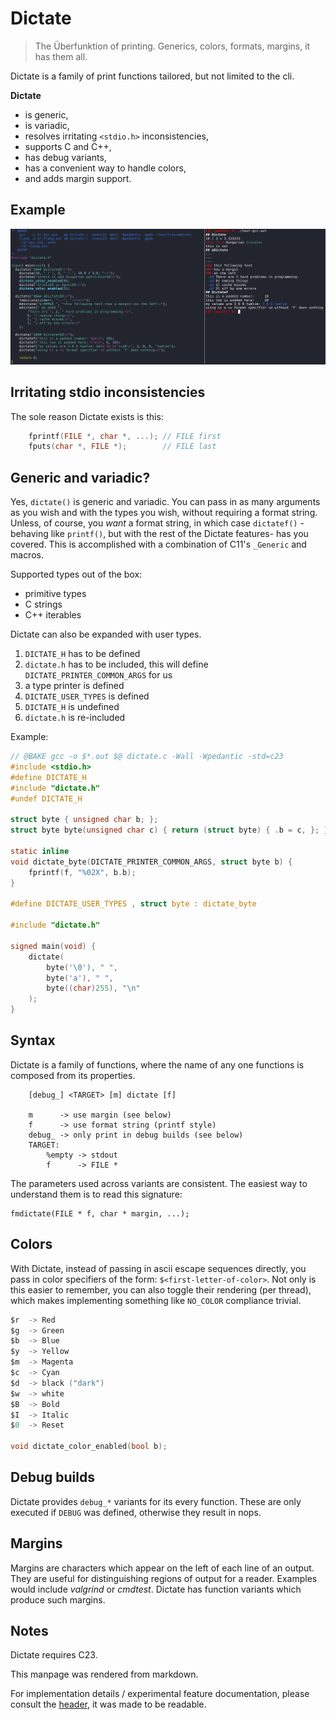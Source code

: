 # Dictate
> The Überfunktion of printing. Generics, colors, formats, margins, it has them all.

Dictate is a family of print functions tailored,
but not limited to the cli.

**Dictate**
* is generic,
* is variadic,
* resolves irritating `<stdio.h>` inconsistencies,
* supports C and C++,
* has debug variants,
* has a convenient way to handle colors,
* and adds margin support.

## Example
![documentation/example.png](documentation/example.png)

## Irritating stdio inconsistencies
The sole reason Dictate exists is this:
```C
    fprintf(FILE *, char *, ...); // FILE first
    fputs(char *, FILE *);        // FILE last
```

## Generic and variadic?
Yes, `dictate()` is generic and variadic.
You can pass in as many arguments as you wish and with the types you wish,
without requiring a format string.
Unless, of course, you *want* a format string,
in which case `dictatef()`
-behaving like `printf()`, but with the rest of the Dictate features-
has you covered.
This is accomplished with a combination of C11's `_Generic` and macros.

Supported types out of the box:
* primitive types
* C strings
* C++ iterables

Dictate can also be expanded with user types.
1. `DICTATE_H` has to be defined
2. `dictate.h` has to be included, this will define `DICTATE_PRINTER_COMMON_ARGS` for us
3. a type printer is defined
4. `DICTATE_USER_TYPES` is defined
5. `DICTATE_H` is undefined
6. `dictate.h` is re-included

Example:
```C
// @BAKE gcc -o $*.out $@ dictate.c -Wall -Wpedantic -std=c23
#include <stdio.h>
#define DICTATE_H
#include "dictate.h"
#undef DICTATE_H

struct byte { unsigned char b; };
struct byte byte(unsigned char c) { return (struct byte) { .b = c, }; }

static inline
void dictate_byte(DICTATE_PRINTER_COMMON_ARGS, struct byte b) {
    fprintf(f, "%02X", b.b);
}

#define DICTATE_USER_TYPES , struct byte : dictate_byte

#include "dictate.h"

signed main(void) {
    dictate(
        byte('\0'), " ",
        byte('a'), " ",
        byte((char)255), "\n"
    );
}
```

## Syntax
Dictate is a family of functions,
where the name of any one functions is composed from its properties.
```
    [debug_] <TARGET> [m] dictate [f]

    m      -> use margin (see below)
    f      -> use format string (printf style)
    debug_ -> only print in debug builds (see below)
    TARGET:
        %empty -> stdout
        f      -> FILE *
```
The parameters used across variants are consistent.
The easiest way to understand them is to read this signature:
```
fmdictate(FILE * f, char * margin, ...);
```

## Colors
With Dictate,
instead of passing in ascii escape sequences directly,
you pass in color specifiers of the form: `$<first-letter-of-color>`.
Not only is this easier to remember,
you can also toggle their rendering (per thread),
which makes implementing something like `NO_COLOR` compliance trivial.
```C
$r  -> Red
$g  -> Green
$b  -> Blue
$y  -> Yellow
$m  -> Magenta
$c  -> Cyan
$d  -> black ("dark")
$w  -> white
$B  -> Bold
$I  -> Italic
$0  -> Reset

void dictate_color_enabled(bool b);
```

## Debug builds
Dictate provides `debug_*` variants for its every function.
These are only executed if `DEBUG` was defined,
otherwise they result in nops.

## Margins
Margins are characters which appear on the left of each line of an output.
They are useful for distinguishing regions of output for a reader.
Examples would include *valgrind* or *cmdtest*.
Dictate has function variants which produce such margins.

## Notes
Dictate requires C23.

This manpage was rendered from markdown.

For implementation details / experimental feature documentation,
please consult the [header](source/dictate.h),
it was made to be readable.
